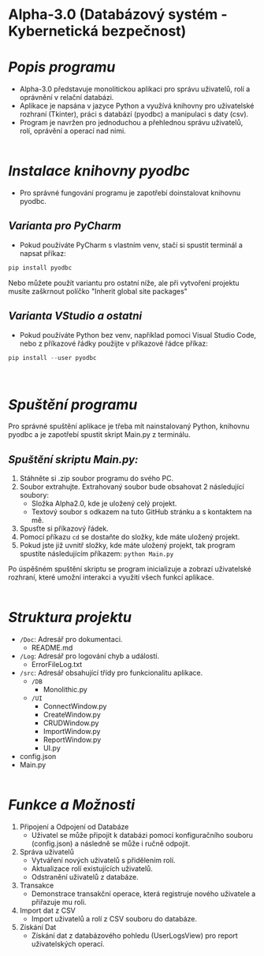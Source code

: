 # Alpha-3.0 (Databázový systém - Kybernetická bezpečnost)

# *Popis programu*
- Alpha-3.0 představuje monolitickou aplikaci pro správu uživatelů, rolí a oprávnění v relační databázi.
- Aplikace je napsána v jazyce Python a využívá knihovny pro uživatelské rozhraní (Tkinter), práci s databází (pyodbc) a manipulaci s daty (csv).
- Program je navržen pro jednoduchou a přehlednou správu uživatelů, rolí, oprávění a operací nad nimi.
</br></br>

# *Instalace knihovny pyodbc*
- Pro správné fungování programu je zapotřebí doinstalovat knihovnu pyodbc.
## *Varianta pro PyCharm*
- Pokud používáte PyCharm s vlastním venv, stačí si spustit terminál a napsat příkaz:
``` python
pip install pyodbc
```
Nebo můžete použít variantu pro ostatní níže, ale při vytvoření projektu musíte zaškrnout políčko "Inherit global site packages"
## *Varianta VStudio a ostatni*
- Pokud používáte Python bez venv, například pomoci Visual Studio Code, nebo z příkazové řádky použijte v příkazové řádce příkaz:
``` python
pip install --user pyodbc
```
</br>

# *Spuštění programu*
Pro správné spuštění aplikace je třeba mít nainstalovaný Python, knihovnu pyodbc a je zapotřebí spustit skript Main.py z terminálu.</br>
## *Spuštění skriptu Main.py:*
1. Stáhněte si .zip soubor programu do svého PC.
2. Soubor extrahujte. Extrahovaný soubor bude obsahovat 2 následující soubory:
   - Složka Alpha2.0, kde je uložený celý projekt.
   - Textový soubor s odkazem na tuto GitHub stránku a s kontaktem na mě.
4. Spusťte si příkazový řádek.
5. Pomocí příkazu `cd` se dostaňte do složky, kde máte uložený projekt.
6. Pokud jste již uvnitř složky, kde máte uložený projekt, tak program spustíte následujícím příkazem: `python Main.py`

Po úspěšném spuštění skriptu se program inicializuje a zobrazí uživatelské rozhraní, které umožní interakci a využití všech funkcí aplikace.
</br></br>

# *Struktura projektu*
- `/Doc`: Adresář pro dokumentaci.
  - README.md
- `/Log`: Adresář pro logování chyb a událostí.
  - ErrorFileLog.txt
- `/src`: Adresář obsahující třídy pro funkcionalitu aplikace.
  - `/DB`
    - Monolithic.py
  - `/UI`
    - ConnectWindow.py
    - CreateWindow.py
    - CRUDWindow.py
    - ImportWindow.py
    - ReportWindow.py
    - UI.py
- config.json
- Main.py
</br></br>

# *Funkce a Možnosti*
1. Připojení a Odpojení od Databáze
   - Uživatel se může připojit k databázi pomocí konfiguračního souboru (config.json) a následně se může i ručně odpojit.
2. Správa uživatelů
   - Vytváření nových uživatelů s přidělením rolí.
   - Aktualizace rolí existujících uživatelů.
   - Odstranění uživatelů z databáze.
3. Transakce
   - Demonstrace transakční operace, která registruje nového uživatele a přiřazuje mu roli.
4. Import dat z CSV
   - Import uživatelů a rolí z CSV souboru do databáze.
5. Získání Dat
   - Získání dat z databázového pohledu (UserLogsView) pro report uživatelských operací.
